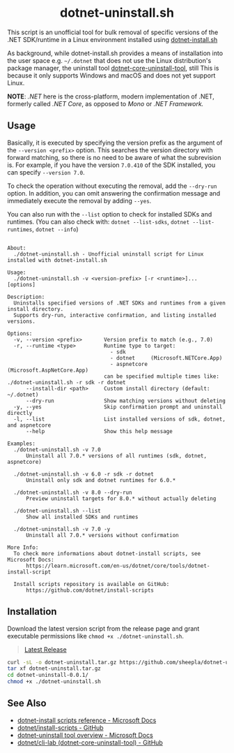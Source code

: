 <div align="center">

# dotnet-uninstall.sh

</div>

This script is an unofficial tool for bulk removal of specific versions of the .NET SDK/runtime in a Linux environment installed using [dotnet-install.sh](https://github.com/dotnet/install-scripts)

As background, while dotnet-install.sh provides a means of installation into the user space e.g. `~/.dotnet` that does not use the Linux distribution's package manager, the uninstall tool [dotnet-core-uninstall-tool](https://github.com/dotnet/cli-lab), still This is because it only supports Windows and macOS and does not yet support Linux.


**NOTE**: *.NET* here is the cross-platform, modern implementation of .NET, formerly called *.NET Core*, as opposed to *Mono* or *.NET Framework.*

## Usage

Basically, it is executed by specifying the version prefix as the argument of the `--version <prefix>` option.
This searches the version directory with forward matching, so there is no need to be aware of what the subrevision is.
For example, if you have the version `7.0.410` of the SDK installed, you can specify `--version 7.0`.

To check the operation without executing the removal, add the `--dry-run` option.
In addition, you can omit answering the confirmation message and immediately execute the removal by adding `--yes`.

You can also run with the `--list` option to check for installed SDKs and runtimes. (You can also check with: `dotnet --list-sdks`, `dotnet --list-runtimes`, `dotnet --info`)

```

About:
  ./dotnet-uninstall.sh - Unofficial uninstall script for Linux installed with dotnet-install.sh

Usage:
  ./dotnet-uninstall.sh -v <version-prefix> [-r <runtime>]... [options]

Description:
  Uninstalls specified versions of .NET SDKs and runtimes from a given install directory.
  Supports dry-run, interactive confirmation, and listing installed versions.

Options:
  -v, --version <prefix>       Version prefix to match (e.g., 7.0)
  -r, --runtime <type>         Runtime type to target:
                                 - sdk
                                 - dotnet     (Microsoft.NETCore.App)
                                 - aspnetcore (Microsoft.AspNetCore.App)
                               can be specified multiple times like: ./dotnet-uninstall.sh -r sdk -r dotnet
      --install-dir <path>     Custom install directory (default: ~/.dotnet)
      --dry-run                Show matching versions without deleting
  -y, --yes                    Skip confirmation prompt and uninstall directly
  -l, --list                   List installed versions of sdk, dotnet, and aspnetcore
      --help                   Show this help message

Examples:
  ./dotnet-uninstall.sh -v 7.0
      Uninstall all 7.0.* versions of all runtimes (sdk, dotnet, aspnetcore)

  ./dotnet-uninstall.sh -v 6.0 -r sdk -r dotnet
      Uninstall only sdk and dotnet runtimes for 6.0.*

  ./dotnet-uninstall.sh -v 8.0 --dry-run
      Preview uninstall targets for 8.0.* without actually deleting

  ./dotnet-uninstall.sh --list
      Show all installed SDKs and runtimes

  ./dotnet-uninstall.sh -v 7.0 -y
      Uninstall all 7.0.* versions without confirmation

More Info:
  To check more informations about dotnet-install scripts, see Microsoft Docs:
      https://learn.microsoft.com/en-us/dotnet/core/tools/dotnet-install-script

  Install scripts repository is available on GitHub: 
      https://github.com/dotnet/install-scripts
```

## Installation

Download the latest version script from the  release page and grant executable permissions like `chmod +x ./dotnet-uninstall.sh`.

> [Latest Release](https://github.com/sheepla/dotnet-uninstall/releases/tag/latest)

```sh
curl -sL -o dotnet-uninstall.tar.gz https://github.com/sheepla/dotnet-uninstall/archive/refs/tags/v0.0.1.tar.gz
tar xf dotnet-uninstall.tar.gz
cd dotnet-uninstall-0.0.1/
chmod +x ./dotnet-uninstall.sh
```

## See Also

- [dotnet-install scripts reference - Microsoft Docs](https://learn.microsoft.com/en-us/dotnet/core/tools/dotnet-install-script)
- [dotnet/install-scripts - GitHub](https://github.com/dotnet/install-scripts)
- [dotnet-uninstall tool overview - Microsoft Docs](https://learn.microsoft.com/en-us/dotnet/core/additional-tools/uninstall-tool-overview?pivots=os-windows)
- [dotnet/cli-lab (dotnet-core-uninstall-tool) - GitHub](https://github.com/dotnet/cli-lab)

